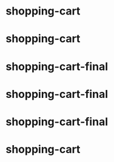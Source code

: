 # shopping-cart
# shopping-cart
# shopping-cart-final
# shopping-cart-final
# shopping-cart-final
# shopping-cart
